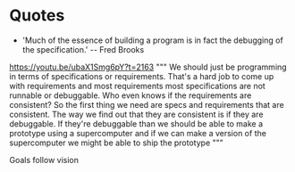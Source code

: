 # Quotes

- 'Much of the essence of building a program is in fact the debugging of the specification.' -- Fred Brooks

https://youtu.be/ubaX1Smg6pY?t=2163
"""
We should just be programming in terms of specifications or requirements. That's a hard job to come up with requirements and most requirements most specifications are not runnable or debuggable. Who even knows if the requirements are consistent? So the first thing we need are specs and requirements that are consistent. The way we find out that they are consistent is if they are debuggable. If they're debuggable than we should be able to make a prototype using a supercomputer and if we can make a version of the supercomputer we might be able to ship the prototype
"""

Goals follow vision